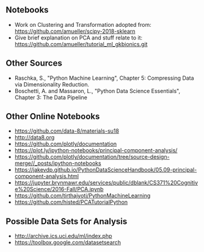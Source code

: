 ## Notebooks

* Work on Clustering and Transformation adopted from:
https://github.com/amueller/scipy-2018-sklearn
* Give brief explanation on PCA and stuff relate to it:
https://github.com/amueller/tutorial_ml_gkbionics.git

## Other Sources

* Raschka, S., "Python Machine Learning", Chapter 5: Compressing Data via Dimensionality Reduction.
* Boschetti, A. and Massaron, L., "Python Data Science Essentials", Chapter 3: The Data Pipeline

## Other Online Notebooks

* https://github.com/data-8/materials-su18
* http://data8.org
* https://github.com/plotly/documentation
* https://plot.ly/ipython-notebooks/principal-component-analysis/
* https://github.com/plotly/documentation/tree/source-design-merge//_posts/ipython-notebooks
* https://jakevdp.github.io/PythonDataScienceHandbook/05.09-principal-component-analysis.html
* https://jupyter.brynmawr.edu/services/public/dblank/CS371%20Cognitive%20Science/2016-Fall/PCA.ipynb
* https://github.com/tirthajyoti/PythonMachineLearning
* https://github.com/histed/PCATutorialPython


## Possible Data Sets for Analysis
* http://archive.ics.uci.edu/ml/index.php
* https://toolbox.google.com/datasetsearch

